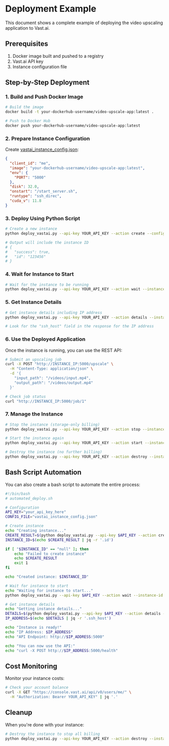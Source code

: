# Deployment Example

This document shows a complete example of deploying the video upscaling application to Vast.ai.

## Prerequisites

1. Docker image built and pushed to a registry
2. Vast.ai API key
3. Instance configuration file

## Step-by-Step Deployment

### 1. Build and Push Docker Image

```bash
# Build the image
docker build -t your-dockerhub-username/video-upscale-app:latest .

# Push to Docker Hub
docker push your-dockerhub-username/video-upscale-app:latest
```

### 2. Prepare Instance Configuration

Create [vastai_instance_config.json](file:///Users/igortkachenko/Downloads/aporto/upscale/vastai_instance_config.json):

```json
{
  "client_id": "me",
  "image": "your-dockerhub-username/video-upscale-app:latest",
  "env": {
    "PORT": "5000"
  },
  "disk": 32.0,
  "onstart": "/start_server.sh",
  "runtype": "ssh_direc",
  "cuda_v": 11.8
}
```

### 3. Deploy Using Python Script

```bash
# Create a new instance
python deploy_vastai.py --api-key YOUR_API_KEY --action create --config vastai_instance_config.json

# Output will include the instance ID
# {
#   "success": true,
#   "id": "123456"
# }
```

### 4. Wait for Instance to Start

```bash
# Wait for the instance to be running
python deploy_vastai.py --api-key YOUR_API_KEY --action wait --instance-id 123456
```

### 5. Get Instance Details

```bash
# Get instance details including IP address
python deploy_vastai.py --api-key YOUR_API_KEY --action details --instance-id 123456

# Look for the "ssh_host" field in the response for the IP address
```

### 6. Use the Deployed Application

Once the instance is running, you can use the REST API:

```bash
# Submit an upscaling job
curl -X POST "http://INSTANCE_IP:5000/upscale" \
  -H "Content-Type: application/json" \
  -d '{
    "input_path": "/videos/input.mp4",
    "output_path": "/videos/output.mp4"
  }'

# Check job status
curl "http://INSTANCE_IP:5000/job/1"
```

### 7. Manage the Instance

```bash
# Stop the instance (storage-only billing)
python deploy_vastai.py --api-key YOUR_API_KEY --action stop --instance-id 123456

# Start the instance again
python deploy_vastai.py --api-key YOUR_API_KEY --action start --instance-id 123456

# Destroy the instance (no further billing)
python deploy_vastai.py --api-key YOUR_API_KEY --action destroy --instance-id 123456
```

## Bash Script Automation

You can also create a bash script to automate the entire process:

```bash
#!/bin/bash
# automated_deploy.sh

# Configuration
API_KEY="your_api_key_here"
CONFIG_FILE="vastai_instance_config.json"

# Create instance
echo "Creating instance..."
CREATE_RESULT=$(python deploy_vastai.py --api-key $API_KEY --action create --config $CONFIG_FILE)
INSTANCE_ID=$(echo $CREATE_RESULT | jq -r '.id')

if [ "$INSTANCE_ID" == "null" ]; then
    echo "Failed to create instance"
    echo $CREATE_RESULT
    exit 1
fi

echo "Created instance: $INSTANCE_ID"

# Wait for instance to start
echo "Waiting for instance to start..."
python deploy_vastai.py --api-key $API_KEY --action wait --instance-id $INSTANCE_ID

# Get instance details
echo "Getting instance details..."
DETAILS=$(python deploy_vastai.py --api-key $API_KEY --action details --instance-id $INSTANCE_ID)
IP_ADDRESS=$(echo $DETAILS | jq -r '.ssh_host')

echo "Instance is ready!"
echo "IP Address: $IP_ADDRESS"
echo "API Endpoint: http://$IP_ADDRESS:5000"

echo "You can now use the API:"
echo "curl -X POST http://$IP_ADDRESS:5000/health"
```

## Cost Monitoring

Monitor your instance costs:

```bash
# Check your account balance
curl -X GET "https://console.vast.ai/api/v0/users/me/" \
  -H "Authorization: Bearer YOUR_API_KEY" | jq '.'
```

## Cleanup

When you're done with your instance:

```bash
# Destroy the instance to stop all billing
python deploy_vastai.py --api-key YOUR_API_KEY --action destroy --instance-id 123456
```